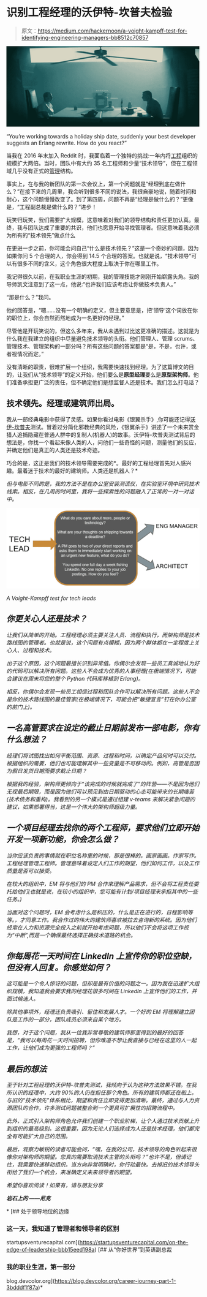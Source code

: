 # 识别工程经理的沃伊特-坎普夫检验

> 原文：<https://medium.com/hackernoon/a-voight-kampff-test-for-identifying-engineering-managers-bb8512c70857>

![](img/2a279b8ad30b7128e5b118dcb25736d2.png)

“You’re working towards a holiday ship date, suddenly your best developer suggests an Erlang rewrite. How do you react?”

当我在 2016 年末加入 Reddit 时，我面临着一个独特的挑战:一年内将[工程](https://hackernoon.com/tagged/engineering)组织的规模扩大两倍。当时，团队中有大约 35 名工程师和少量“技术领导”，但在工程领域几乎没有正式的[管理](https://hackernoon.com/tagged/management)结构。

事实上，在与我的新团队的第一次会议上，第一个问题就是“经理到底在做什么？”在接下来的几周里，我会听到很多不同的说法，我很自豪地说，随着时间和耐心，这个问题慢慢改变了。到了第四周，问题不再是“经理是做什么的？”更像是，“工程副总裁是做什么的？”进步！

玩笑归玩笑，我们需要扩大规模，这意味着对我们的领导结构和责任更加认真。最终，我与团队达成了重要的共识，他们也愿意开始寻找管理者。但这意味着我必须为所有的“技术领先”做点什么

在更进一步之前，你可能会问自己“什么是技术领先？”这是一个奇妙的问题，因为如果你问 5 个合理的人，你会得到 14.5 个合理的答案。也就是说，“技术领导”可以有很多不同的含义，这个角色很大程度上取决于你在哪里工作。

我记得很久以前，在我职业生涯的初期，我的管理技能才刚刚开始崭露头角。我的导师凯文注意到了这一点，他说:“也许我们应该考虑让你做技术负责人。”

“那是什么？”我问。

他的回答是，“嗯……没有一个明确的定义，但主要意思是，把‘领导’这个词放在你的职位上，你会自然而然地成为一名更好的经理。”

尽管他是开玩笑说的，但这么多年来，我从未遇到过比这更准确的描述。这就是为什么我在我建立的组织中尽量避免技术领导的头衔。他们管理人、管理 scrums、管理技术、管理架构的一部分吗？所有这些问题的答案都是“是，不是，也许，或者视情况而定。”

没有清晰的职责，很难扩展一个组织，我需要快速找到经理。为了这篇博文的目的，让我们从“技术领导”的定义开始，他们要么是**原型经理**要么是**原型架构师**。他们准备承担更广泛的责任，但不确定他们是想监督人还是技术。我们怎么打电话？

## 技术领先。经理或建筑师出局。

我从一部经典电影中获得了灵感。如果你看过电影《银翼杀手》,你可能还记得[沃伊-坎普夫](http://bladerunner.wikia.com/wiki/Voight-Kampff_machine)测试。冒着过分简化邪教经典的风险，《银翼杀手》讲述了一个未来赏金猎人追捕隐藏在普通人群中的复制人(机器人)的故事。沃伊特-坎普夫测试背后的想法是，你找一个看起来像人类的人，问他们一些奇怪的问题，测量他们的反应，并确定他们是真正的人类还是技术奇迹。

巧合的是，这正是我们的技术领导需要完成的*。最好的工程经理首先对人感兴趣。最着迷于技术的最好的建筑师。人类还是机器人？*

*但与电影不同的是，我的方法不是在办公室安装测谎仪，在实验室环境中研究技术线索。相反，在几周的时间里，我将一些探索性的问题融入了正常的一对一对话中。*

*![](img/def7845ddc558f7366a20a6fbf0b364e.png)*

*A Voight-Kampff test for tech leads*

## *你更关心人还是技术？*

*让我们从简单的开始。工程经理必须主要关注人员、流程和执行，而架构师是技术路线图的管理者。也就是说，这个问题有点模糊，因为两个群体都在一定程度上关心人、过程和技术。*

*出于这个原因，这个问题最擅长识别异常值。你偶尔会发现一些员工真诚地认为好的代码可以解决所有问题。这些人不会成为优秀的人事经理(在极端情况下，可能会建议在周末将您的整个 Python 代码库移植到 Erlang)。*

*相反，你偶尔会发现一些员工相信过程和团队合作可以解决所有问题。这些人不会是你的技术路线图的最佳管家(在极端情况下，可能会把“敏捷宣言”钉在你办公室的前门上)。*

## ***一名高管要求在设定的截止日期前发布一部电影，你有什么想法？***

*经理们将试图找出如何平衡范围、资源、过程和时间，以确定产品何时可以交付。根据组织的需要，他们也可能理解其中一些变量是不可移动的。例如，高管是否因为假日发货日期而要求截止日期？*

*根据我的经验，架构师更倾向于“该完成的时候就完成了”的阵营——不是因为他们无视最后期限，而是因为他们可以预见到由日期驱动的心态可能带来的长期痛苦(技术债务和重构)。我看到的另一个模式是通过组建 v-teams 来解决紧急问题的建议，如果部署得当，这是一个伟大的架构师超级力量。*

## *一个项目经理去找你的两个工程师，要求他们立即开始开发一项新功能，你会怎么做？*

*当你应该负责的事情就在职位名称里的时候，那是很棒的。画家画画。作家写作。工程经理管理工程师。管理意味着设定人们工作的期望，他们如何工作，以及工作质量是否可以接受。*

*在较大的组织中，EM 将与他们的 PM 合作来理解产品需求，但不会将工程责任委托给他们(也就是说，在较小的组织中，您可能有计划/项目经理来承担其中的一些任务。)*

*当面对这个问题时，EM 会考虑什么是积压的，什么是正在进行的，日程影响等等。，才同意工作。我合作过的伟大的建筑师喜欢被拉去咨询新的系统。因为他们经常在人力和资源完全投入之前就开始考虑问题，所以他们不会将这项工作视为“中断”,而是一个确保最终选择正确技术道路的机会。*

## ***你每周花一天时间在 LinkedIn 上宣传你的职位空缺，但没有人回复。你感觉如何？***

*这可能是一个令人惊讶的问题，但却是最有价值的问题之一。因为我在迅速扩大组织规模，我知道我会要求我的经理花很多时间在 LinkedIn 上宣传他们的工作，并面试候选人。*

*除其他事项外，经理还负责吸引、留住和发展人才。一个好的 EM 将理解建立团队是工作的一部分，团队成员必须来自某个地方。*

*我想，对于这个问题，我从一位我非常尊敬的建筑师那里得到的最好的回答是，“我可以每周花一天时间招聘，但你难道不想让我直接与已经在这里的人一起工作，让他们成为更强的工程师吗？”*

## ***最后的想法***

*至于针对工程经理的沃伊特-坎普夫测试，我倾向于认为这种方法效果不错。在我所认识的经理中，大约 90%的人仍在担任那个角色。所有的建筑师都还在船上。与旧的“技术领先”体系相比，期望和责任立即变得更加清晰。最终，通过与人力资源团队的合作，许多测试问题被整合到一个更具可扩展性的招聘流程中。*

*此外，正式引入架构师角色允许我们创建一个职业阶梯，让个人通过技术贡献上升到组织的最高级别。这很重要，因为无论人们选择成为人还是技术经理，他们都完全有可能扩大自己的范围。*

*最后，观察力敏锐的读者可能会问，“嘿，在我的公司，技术领导的角色听起来很像你对架构师的期望。您真的需要取消技术主管的头衔吗？”也许不是，但请记住，我需要快速移动组织。当方向非常明确时，你行动最快。去掉旧的技术领导头衔给了我们一个机会，来准确定义未来领导者的期望。*

*希望你喜欢阅读！如果有，请与朋友分享*

***岩石上的
——尼克***

*[](https://startupsventurecapital.com/on-the-edge-of-leadership-bbb15eed198a) [## 处于领导地位的边缘

### 这一天，我知道了管理者和领导者的区别

startupsventurecapital.com](https://startupsventurecapital.com/on-the-edge-of-leadership-bbb15eed198a) [](https://blog.devcolor.org/career-journey-part-1-3bdddf1f87a) [## 从“你好世界”到英语副总裁

### 我的职业生涯，第一部分

blog.devcolor.org](https://blog.devcolor.org/career-journey-part-1-3bdddf1f87a)*